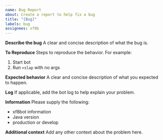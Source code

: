 ```yaml
---
name: Bug Report
about: Create a report to help fix a bug
title: "[Bug]"
labels: bug
assignees: xf8b
---
```


**Describe the bug**
A clear and concise description of what the bug is.

**To Reproduce**
Steps to reproduce the behavior.
For example:
1. Start bot
1. Run `>slap` with no args

**Expected behavior**
A clear and concise description of what you expected to happen.

**Log**
If applicable, add the bot log to help explain your problem.

**Information**
Please supply the following:
- xf8bot information
- Java version
- production or develop

**Additional context**
Add any other context about the problem here.
